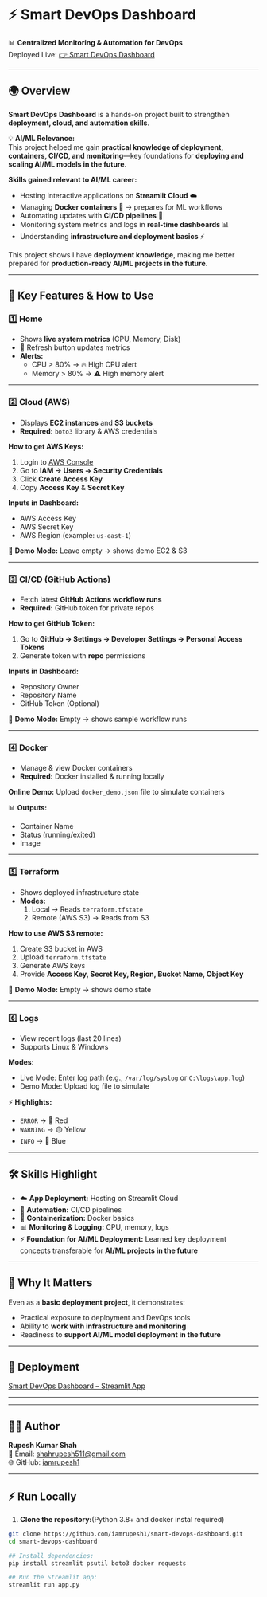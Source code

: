 # ⚡ Smart DevOps Dashboard  
📊 **Centralized Monitoring & Automation for DevOps**  
Deployed Live: [👉 Smart DevOps Dashboard](https://smart-devops-dashboard-jwtcse8jyuuihzq7ckhgr9.streamlit.app/)  

---

## 🌍 Overview  
**Smart DevOps Dashboard** is a hands-on project built to strengthen **deployment, cloud, and automation skills**.  

💡 **AI/ML Relevance:**  
This project helped me gain **practical knowledge of deployment, containers, CI/CD, and monitoring**—key foundations for **deploying and scaling AI/ML models in the future**.  

**Skills gained relevant to AI/ML career:**  
- Hosting interactive applications on **Streamlit Cloud** ☁️  
- Managing **Docker containers** 🐳 → prepares for ML workflows  
- Automating updates with **CI/CD pipelines** 🔄  
- Monitoring system metrics and logs in **real-time dashboards** 📊  
- Understanding **infrastructure and deployment basics** ⚡  

This project shows I have **deployment knowledge**, making me better prepared for **production-ready AI/ML projects in the future**.  

---

## 📂 Key Features & How to Use  

### 1️⃣ Home  
- Shows **live system metrics** (CPU, Memory, Disk)  
- 🔄 Refresh button updates metrics  
- **Alerts:**  
  - CPU > 80% → 🔥 High CPU alert  
  - Memory > 80% → ⚠️ High memory alert  

---

### 2️⃣ Cloud (AWS)  
- Displays **EC2 instances** and **S3 buckets**  
- **Required:** `boto3` library & AWS credentials  

**How to get AWS Keys:**  
1. Login to [AWS Console](https://aws.amazon.com/console/)  
2. Go to **IAM → Users → Security Credentials**  
3. Click **Create Access Key**  
4. Copy **Access Key** & **Secret Key**  

**Inputs in Dashboard:**  
- AWS Access Key  
- AWS Secret Key  
- AWS Region (example: `us-east-1`)  

🧪 **Demo Mode:** Leave empty → shows demo EC2 & S3  

---

### 3️⃣ CI/CD (GitHub Actions)  
- Fetch latest **GitHub Actions workflow runs**  
- **Required:** GitHub token for private repos  

**How to get GitHub Token:**  
1. Go to **GitHub → Settings → Developer Settings → Personal Access Tokens**  
2. Generate token with **repo** permissions  

**Inputs in Dashboard:**  
- Repository Owner  
- Repository Name  
- GitHub Token (Optional)  

🧪 **Demo Mode:** Empty → shows sample workflow runs  

---

### 4️⃣ Docker  
- Manage & view Docker containers  
- **Required:** Docker installed & running locally  

**Online Demo:** Upload `docker_demo.json` file to simulate containers  

📊 **Outputs:**  
- Container Name  
- Status (running/exited)  
- Image  

---

### 5️⃣ Terraform  
- Shows deployed infrastructure state  
- **Modes:**  
  1. Local → Reads `terraform.tfstate`  
  2. Remote (AWS S3) → Reads from S3  

**How to use AWS S3 remote:**  
1. Create S3 bucket in AWS  
2. Upload `terraform.tfstate`  
3. Generate AWS keys  
4. Provide **Access Key, Secret Key, Region, Bucket Name, Object Key**  

🧪 **Demo Mode:** Empty → shows demo state  

---

### 6️⃣ Logs  
- View recent logs (last 20 lines)  
- Supports Linux & Windows  

**Modes:**  
- Live Mode: Enter log path (e.g., `/var/log/syslog` or `C:\logs\app.log`)  
- Demo Mode: Upload log file to simulate  

⚡ **Highlights:**  
- `ERROR` → 🔴 Red  
- `WARNING` → 🟡 Yellow  
- `INFO` → 🔵 Blue  

---

## 🛠️ Skills Highlight  

- ☁️ **App Deployment:** Hosting on Streamlit Cloud  
- 🔄 **Automation:** CI/CD pipelines  
- 🐳 **Containerization:** Docker basics  
- 📊 **Monitoring & Logging:** CPU, memory, logs  
- ⚡ **Foundation for AI/ML Deployment:** Learned key deployment concepts transferable for **AI/ML projects in the future**  

---

## 🎯 Why It Matters  

Even as a **basic deployment project**, it demonstrates:  
- Practical exposure to deployment and DevOps tools  
- Ability to **work with infrastructure and monitoring**  
- Readiness to **support AI/ML model deployment in the future**  

---

## 📌 Deployment  
[Smart DevOps Dashboard – Streamlit App](https://smart-devops-dashboard-jwtcse8jyuuihzq7ckhgr9.streamlit.app/)  

---

---
## 👨‍💻 Author  
**Rupesh Kumar Shah**  
📧 Email: shahrupesh511@gmail.com  
🌐 GitHub: [iamrupesh1](https://github.com/iamrupesh1)  

---
## ⚡ Run Locally 

1. **Clone the repository:**(Python 3.8+ and docker instal required)
```bash
git clone https://github.com/iamrupesh1/smart-devops-dashboard.git
cd smart-devops-dashboard

## Install dependencies:
pip install streamlit psutil boto3 docker requests

## Run the Streamlit app:
streamlit run app.py

